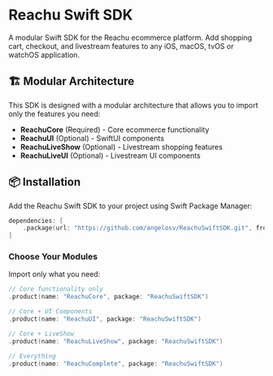 # Reachu Swift SDK

A modular Swift SDK for the Reachu ecommerce platform. Add shopping cart, checkout, and livestream features to any iOS, macOS, tvOS or watchOS application.

## 🏗️ Modular Architecture

This SDK is designed with a modular architecture that allows you to import only the features you need:

- **ReachuCore** (Required) - Core ecommerce functionality
- **ReachuUI** (Optional) - SwiftUI components
- **ReachuLiveShow** (Optional) - Livestream shopping features
- **ReachuLiveUI** (Optional) - Livestream UI components

## 📦 Installation

Add the Reachu Swift SDK to your project using Swift Package Manager:

```swift
dependencies: [
    .package(url: "https://github.com/angelosv/ReachuSwiftSDK.git", from: "1.0.0")
]
```

### Choose Your Modules

Import only what you need:

```swift
// Core functionality only
.product(name: "ReachuCore", package: "ReachuSwiftSDK")

// Core + UI Components
.product(name: "ReachuUI", package: "ReachuSwiftSDK")

// Core + LiveShow
.product(name: "ReachuLiveShow", package: "ReachuSwiftSDK")

// Everything
.product(name: "ReachuComplete", package: "ReachuSwiftSDK")
```
